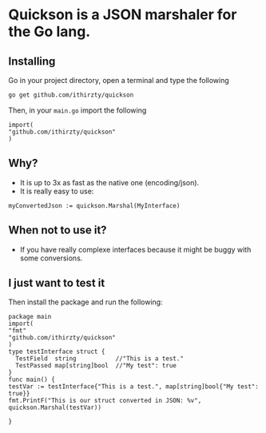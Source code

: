 # Quickson is a JSON marshaler for the Go lang.
## Installing
Go in your project directory, open a terminal and type the following
```bash
go get github.com/ithirzty/quickson
```
Then, in your `main.go` import the following
```golang
import(
"github.com/ithirzty/quickson"
)
```
## Why?
* It is up to 3x as fast as the native one (encoding/json).
* It is really easy to use: 
```golang
myConvertedJson := quickson.Marshal(MyInterface)
```
## When not to use it?
* If you have really complexe interfaces because it might be buggy with some conversions.

## I just want to test it
Then install the package and run the following:
```golang
package main
import(
"fmt"
"github.com/ithirzty/quickson"
)
type testInterface struct {
  TestField  string           //"This is a test."
  TestPassed map[string]bool  //"My test": true
}
func main() {
testVar := testInterface{"This is a test.", map[string]bool{"My test": true}}
fmt.PrintF("This is our struct converted in JSON: %v", quickson.Marshal(testVar))

}
```

